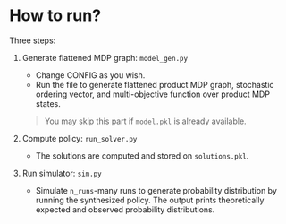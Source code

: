 # How to run?

Three steps:
1. Generate flattened MDP graph: `model_gen.py`
   - Change CONFIG as you wish.
   - Run the file to generate flattened product MDP graph, 
       stochastic ordering vector, and multi-objective function 
       over product MDP states.
   > You may skip this part if `model.pkl` is already available.

2. Compute policy: `run_solver.py`
   - The solutions are computed and stored on `solutions.pkl`.
   
3. Run simulator: `sim.py`
   - Simulate `n_runs`-many runs to generate probability distribution by 
    running the synthesized policy. The output prints theoretically 
    expected and observed probability distributions. 